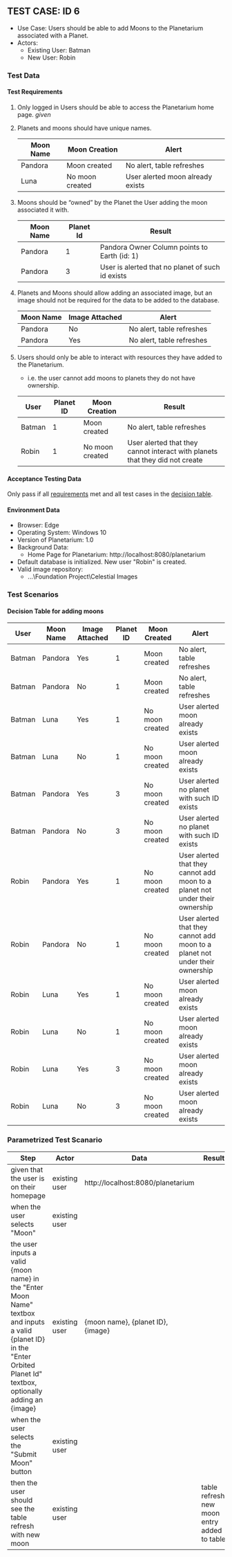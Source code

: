 ## TEST CASE: ID 6

- Use Case: Users should be able to add Moons to the Planetarium associated with a Planet.
- Actors:
  - Existing User: Batman
  - New User: Robin

### Test Data

#### Test Requirements

1. Only logged in Users should be able to access the Planetarium home page. *given*
2. Planets and moons should have unique names.

    |Moon Name| Moon Creation|Alert|
    |-|-|-|
    |Pandora|Moon created|No alert, table refreshes|
    |Luna|No moon created|User alerted moon already exists|

3. Moons should be “owned” by the Planet the User adding the moon associated it with.

    |Moon Name|Planet Id|Result|
    |-|-|-|
    |Pandora|1|Pandora Owner Column points to Earth (id: 1)|
    |Pandora|3|User is alerted that no planet of such id exists|

4. Planets and Moons should allow adding an associated image, but an image should not be required for the data to be added to the database.

    |Moon Name|Image Attached|Alert|
    |-|-|-|
    |Pandora|No|No alert, table refreshes|
    |Pandora|Yes|No alert, table refreshes|

5. Users should only be able to interact with resources they have added to the Planetarium.
    - i.e. the user cannot add moons to planets they do not have ownership.

    |User|Planet ID|Moon Creation|Result|
    |-|-|-|-|
    |Batman|1|Moon created|No alert, table refreshes|
    |Robin|1|No moon created|User alerted that they cannot interact with planets that they did not create|

#### Acceptance Testing Data

Only pass if all [requirements](#test-requirements) met and all test cases in the [decision table](#decision-table-for-adding-moons).

#### Environment Data

- Browser: Edge
- Operating System: Windows 10
- Version of Planetarium: 1.0
- Background Data:
  - Home Page for Planetarium: http://localhost:8080/planetarium
- Default database is initialized. New user "Robin" is created.
- Valid image repository:
  - ...\Foundation Project\Celestial Images

### Test Scenarios

#### Decision Table for adding moons

|User|Moon Name|Image Attached|Planet ID|Moon Created|Alert|
|-|-|-|-|-|-|
|Batman|Pandora|Yes|1|Moon created|No alert, table refreshes|
|Batman|Pandora|No|1|Moon created|No alert, table refreshes|
|Batman|Luna|Yes|1|No moon created|User alerted moon already exists|
|Batman|Luna|No|1|No moon created|User alerted moon already exists|
|Batman|Pandora|Yes|3|No moon created|User alerted no planet with such ID exists|
|Batman|Pandora|No|3|No moon created|User alerted no planet with such ID exists|
|Robin|Pandora|Yes|1|No moon created|User alerted that they cannot add moon to a planet not under their ownership|
|Robin|Pandora|No|1|No moon created|User alerted that they cannot add moon to a planet not under their ownership|
|Robin|Luna|Yes|1|No moon created|User alerted moon already exists|
|Robin|Luna|No|1|No moon created|User alerted moon already exists|
|Robin|Luna|Yes|3|No moon created|User alerted moon already exists|
|Robin|Luna|No|3|No moon created|User alerted moon already exists|

### Parametrized Test Scanario

|Step|Actor|Data|Result|
|-|-|-|-|
|given that the user is on their homepage|existing user|http://localhost:8080/planetarium||
|when the user selects "Moon"|existing user|||
|the user inputs a valid {moon name} in the "Enter Moon Name" textbox and inputs a valid {planet ID} in the "Enter Orbited Planet Id" textbox, optionally adding an {image}|existing user|{moon name}, {planet ID}, {image}||
|when the user selects the "Submit Moon" button|existing user|||
|then the user should see the table refresh with new moon|existing user||table refresh, new moon entry added to table|
